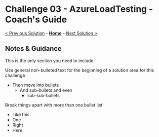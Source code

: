 # Challenge 03 - AzureLoadTesting - Coach's Guide 

[< Previous Solution](./Solution-02.md) - **[Home](./README.md)** - [Next Solution >](./Solution-04.md)

## Notes & Guidance
This is the only section you need to include.

Use general non-bulleted text for the beginning of a solution area for this challenge
- Then move into bullets
    - And sub-bullets and even
        - sub-sub-bullets

Break things apart with more than one bullet list
- Like this 
- One
- Right
- Here

